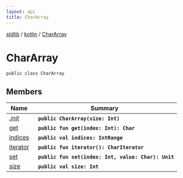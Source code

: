 ```yaml
---
layout: api
title: CharArray
---
```

[stdlib](../../index.md) / [kotlin](../index.md) / [CharArray](index.md)

# CharArray

```
public class CharArray
```

## Members

| Name | Summary |
|------|---------|
|[*.init*](_init_.md)|&nbsp;&nbsp;**`public CharArray(size: Int)`**<br>|
|[get](get.md)|&nbsp;&nbsp;**`public fun get(index: Int): Char`**<br>|
|[indices](indices.md)|&nbsp;&nbsp;**`public val indices: IntRange`**<br>|
|[iterator](iterator.md)|&nbsp;&nbsp;**`public fun iterator(): CharIterator`**<br>|
|[set](set.md)|&nbsp;&nbsp;**`public fun set(index: Int, value: Char): Unit`**<br>|
|[size](size.md)|&nbsp;&nbsp;**`public val size: Int`**<br>|
